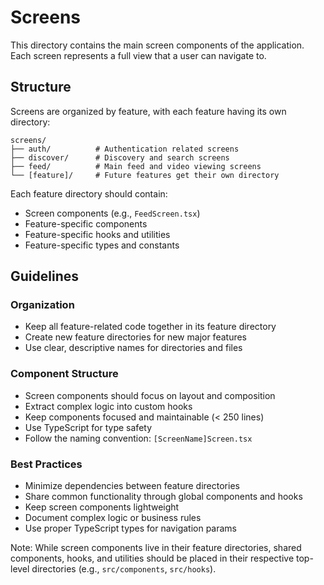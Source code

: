 # Screens

This directory contains the main screen components of the application. Each screen represents a full view that a user can navigate to.

## Structure
Screens are organized by feature, with each feature having its own directory:

```
screens/
├── auth/          # Authentication related screens
├── discover/      # Discovery and search screens
├── feed/          # Main feed and video viewing screens
└── [feature]/     # Future features get their own directory
```

Each feature directory should contain:
- Screen components (e.g., `FeedScreen.tsx`)
- Feature-specific components
- Feature-specific hooks and utilities
- Feature-specific types and constants

## Guidelines

### Organization
- Keep all feature-related code together in its feature directory
- Create new feature directories for new major features
- Use clear, descriptive names for directories and files

### Component Structure
- Screen components should focus on layout and composition
- Extract complex logic into custom hooks
- Keep components focused and maintainable (< 250 lines)
- Use TypeScript for type safety
- Follow the naming convention: `[ScreenName]Screen.tsx`

### Best Practices
- Minimize dependencies between feature directories
- Share common functionality through global components and hooks
- Keep screen components lightweight
- Document complex logic or business rules
- Use proper TypeScript types for navigation params

Note: While screen components live in their feature directories, shared components, hooks, and utilities should be placed in their respective top-level directories (e.g., `src/components`, `src/hooks`). 